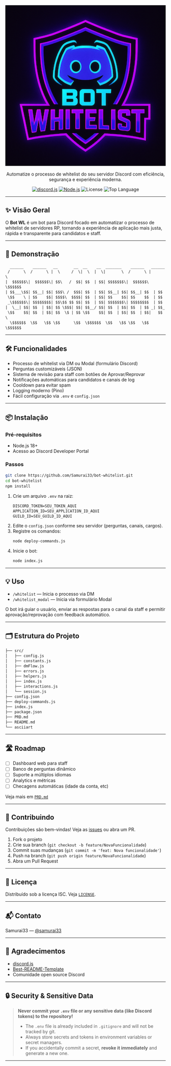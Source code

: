 <div align="center">
  <img src="bot-whitelist.png" alt="bot-whitelist WL Bot" width="600" />
  
  <p>Automatize o processo de whitelist do seu servidor Discord com eficiência, segurança e experiência moderna.</p>
  <p>
    <a href="https://discord.js.org/"><img src="https://img.shields.io/badge/discord.js-v14-blue?logo=discord" alt="discord.js"></a>
    <a href="https://nodejs.org/"><img src="https://img.shields.io/badge/node-%3E=18.0.0-green?logo=node.js" alt="Node.js"></a>
    <img src="https://img.shields.io/github/license/Samurai33/bot-whitelist" alt="License">
    <img src="https://img.shields.io/github/languages/top/Samurai33/bot-whitelist" alt="Top Language">
  </p>
</div>

---

## ✨ Visão Geral

O **Bot WL** é um bot para Discord focado em automatizar o processo de whitelist de servidores RP, tornando a experiência de aplicação mais justa, rápida e transparente para candidatos e staff.

---

## 🚀 Demonstração

```text
  ______    ______   __       __  __    __  _______    ______   ______ 
 /      \  /      \ |  \     /  \|  \  |  \|       \  /      \ |      \
|  $$$$$$\|  $$$$$$\| $$\   /  $$| $$  | $$| $$$$$$$\|  $$$$$$\ \$$$$$$
| $$___\$$| $$__| $$| $$$\ /  $$$| $$  | $$| $$__| $$| $$__| $$  | $$  
 \$$    \ | $$    $$| $$$$\  $$$$| $$  | $$| $$    $$| $$    $$  | $$  
 _\$$$$$$\| $$$$$$$$| $$\$$ $$ $$| $$  | $$| $$$$$$$\| $$$$$$$$  | $$  
|  \__| $$| $$  | $$| $$ \$$$| $$| $$__/ $$| $$  | $$| $$  | $$ _| $$_ 
 \$$    $$| $$  | $$| $$  \$ | $$ \$$    $$| $$  | $$| $$  | $$|   $$ \
  \$$$$$$  \$$   \$$ \$$      \$$  \$$$$$$  \$$   \$$ \$$   \$$ \$$$$$$
```

---

## 🛠️ Funcionalidades

- Processo de whitelist via DM ou Modal (formulário Discord)
- Perguntas customizáveis (JSON)
- Sistema de revisão para staff com botões de Aprovar/Reprovar
- Notificações automáticas para candidatos e canais de log
- Cooldown para evitar spam
- Logging moderno (Pino)
- Fácil configuração via `.env` e `config.json`

---

## 📦 Instalação

### Pré-requisitos
- Node.js 18+
- Acesso ao Discord Developer Portal

### Passos
```bash
git clone https://github.com/Samurai33/bot-whitelist.git
cd bot-whitelist
npm install
```

1. Crie um arquivo `.env` na raiz:
   ```env
   DISCORD_TOKEN=SEU_TOKEN_AQUI
   APPLICATION_ID=SEU_APPLICATION_ID_AQUI
   GUILD_ID=SEU_GUILD_ID_AQUI
   ```
2. Edite o `config.json` conforme seu servidor (perguntas, canais, cargos).
3. Registre os comandos:
   ```bash
   node deploy-commands.js
   ```
4. Inicie o bot:
   ```bash
   node index.js
   ```

---

## 💡 Uso

- `/whitelist` — Inicia o processo via DM
- `/whitelist_modal` — Inicia via formulário Modal

O bot irá guiar o usuário, enviar as respostas para o canal da staff e permitir aprovação/reprovação com feedback automático.

---

## 🗂️ Estrutura do Projeto

```
├── src/
│   ├── config.js
│   ├── constants.js
│   ├── dmFlow.js
│   ├── errors.js
│   ├── helpers.js
│   ├── index.js
│   ├── interactions.js
│   └── session.js
├── config.json
├── deploy-commands.js
├── index.js
├── package.json
├── PRD.md
├── README.md
└── asciiart
```

---

## 🛣️ Roadmap

- [ ] Dashboard web para staff
- [ ] Banco de perguntas dinâmico
- [ ] Suporte a múltiplos idiomas
- [ ] Analytics e métricas
- [ ] Checagens automáticas (idade da conta, etc)

Veja mais em [`PRD.md`](./PRD.md)

---

## 🤝 Contribuindo

Contribuições são bem-vindas! Veja as [issues](https://github.com/Samurai33/bot-whitelist/issues) ou abra um PR.

1. Fork o projeto
2. Crie sua branch (`git checkout -b feature/NovaFuncionalidade`)
3. Commit suas mudanças (`git commit -m 'feat: Nova funcionalidade'`)
4. Push na branch (`git push origin feature/NovaFuncionalidade`)
5. Abra um Pull Request

---

## 📄 Licença

Distribuído sob a licença ISC. Veja [`LICENSE`](./LICENSE).

---

## 📬 Contato

Samurai33 — [@samurai33](https://github.com/Samurai33)

---

## 🙏 Agradecimentos

- [discord.js](https://discord.js.org/)
- [Best-README-Template](https://github.com/othneildrew/Best-README-Template)
- Comunidade open source Discord

---

## 🔒 Security & Sensitive Data

> **Never commit your `.env` file or any sensitive data (like Discord tokens) to the repository!**
>
> - The `.env` file is already included in `.gitignore` and will not be tracked by git.
> - Always store secrets and tokens in environment variables or secret managers.
> - If you accidentally commit a secret, **revoke it immediately** and generate a new one.

---
